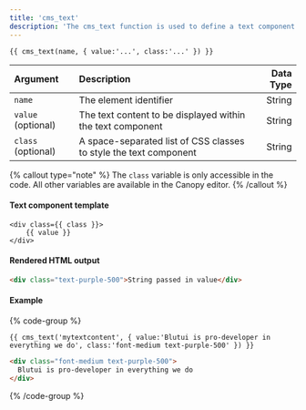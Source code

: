 ```yaml
---
title: 'cms_text'
description: 'The cms_text function is used to define a text component which can be edited on the Canopy editor.'
---
```


```canvas {% process=false %}
{{ cms_text(name, { value:'...', class:'...' }) }}
```

| Argument           | Description                                                       | Data Type |
| :----------------- | :---------------------------------------------------------------- | --------: |
| `name`             | The element identifier                                            |    String |
| `value` (optional) | The text content to be displayed within the text component        |    String |
| `class` (optional) | A space-separated list of CSS classes to style the text component |    String |

{% callout type="note" %}
The `class` variable is only accessible in the code. All other variables are available in the Canopy editor.
{% /callout %}

#### Text component template

```canvas {% process=false %}
<div class={{ class }}>
    {{ value }}
</div>
```

#### Rendered HTML output

```html {% process=false %}
<div class="text-purple-500">String passed in value</div>
```

#### Example

{% code-group %}

```canvas {% process=false filename="index.html" %}
{{ cms_text('mytextcontent', { value:'Blutui is pro-developer in everything we do', class:'font-medium text-purple-500' }) }}
```

```html {% process=false filename="Output" %}
<div class="font-medium text-purple-500">
  Blutui is pro-developer in everything we do
</div>
```

{% /code-group %}
